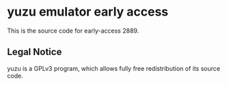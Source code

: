 yuzu emulator early access
=============

This is the source code for early-access 2889.

## Legal Notice

yuzu is a GPLv3 program, which allows fully free redistribution of its source code.